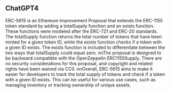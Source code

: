 ## ChatGPT4

ERC-5615 is an Ethereum Improvement Proposal that extends the ERC-1155 token standard by adding a totalSupply function and an exists function. These functions were modeled after the ERC-721 and ERC-20 standards. The totalSupply function returns the total number of tokens that have been minted for a given token ID, while the exists function checks if a token with a given ID exists. The exists function is included to differentiate between the two ways that totalSupply could equal zero. nnThe proposal is designed to be backward compatible with the OpenZeppelin ERC1155Supply. There are no security considerations for this proposal, and copyright and related rights have been waived via CC0. nnOverall, ERC-5615 aims to make it easier for developers to track the total supply of tokens and check if a token with a given ID exists. This can be useful for various use cases, such as managing inventory or tracking ownership of unique assets.
